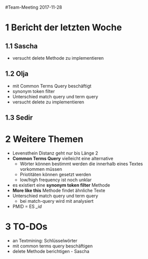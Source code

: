 #Team-Meeting 2017-11-28


# 1 Bericht der letzten Woche

## 1.1 Sascha
* versucht delete Methode zu implementieren

## 1.2 Olja
* mit Common Terms Query beschäftigt
* synonym token filter
* Unterschied match query und term query
* versucht delete zu implementieren

## 1.3 Sedir



# 2 Weitere Themen
* Levensthein Distanz geht nur bis Länge 2
* **Common Terms Query** vielleicht eine alternative
  - Wörter können bestimmt werden die innerhalb eines Textes vorkommen müssen
  - Priotitäten können gesetzt werden
  - low/high frequency ist noch unklar
* es existiert eine **synonym token filter** Methode
* **More like this** Methode findet ähnliche Texte
* Unterschied match query und term query
  - bei match-query wird mit analysiert
* PMID = ES *_id*



# 3 TO-DOs
* an Textmining: Schlüsselwörter
* mit common terms query beschäftigen
* delete Methode berichtigen - Sascha
